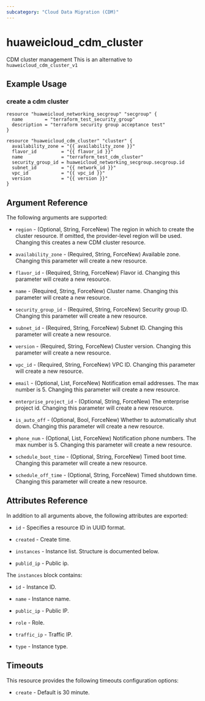 ```yaml
---
subcategory: "Cloud Data Migration (CDM)"
---
```


# huaweicloud_cdm_cluster

CDM cluster management This is an alternative to `huaweicloud_cdm_cluster_v1`

## Example Usage

### create a cdm cluster

```hcl
resource "huaweicloud_networking_secgroup" "secgroup" {
  name        = "terraform_test_security_group"
  description = "terraform security group acceptance test"
}

resource "huaweicloud_cdm_cluster" "cluster" {
  availability_zone = "{{ availability_zone }}"
  flavor_id         = "{{ flavor_id }}"
  name              = "terraform_test_cdm_cluster"
  security_group_id = huaweicloud_networking_secgroup.secgroup.id
  subnet_id         = "{{ network_id }}"
  vpc_id            = "{{ vpc_id }}"
  version           = "{{ version }}"
}
```

## Argument Reference

The following arguments are supported:

* `region` - (Optional, String, ForceNew) The region in which to create the cluster resource. If omitted, the
  provider-level region will be used. Changing this creates a new CDM cluster resource.

* `availability_zone` - (Required, String, ForceNew) Available zone. Changing this parameter will create a new resource.

* `flavor_id` - (Required, String, ForceNew) Flavor id. Changing this parameter will create a new resource.

* `name` - (Required, String, ForceNew) Cluster name. Changing this parameter will create a new resource.

* `security_group_id` - (Required, String, ForceNew) Security group ID. Changing this parameter will create a new
  resource.

* `subnet_id` - (Required, String, ForceNew) Subnet ID. Changing this parameter will create a new resource.

* `version` - (Required, String, ForceNew) Cluster version. Changing this parameter will create a new resource.

* `vpc_id` - (Required, String, ForceNew) VPC ID. Changing this parameter will create a new resource.

* `email` - (Optional, List, ForceNew) Notification email addresses. The max number is 5. Changing this parameter will
  create a new resource.

* `enterprise_project_id` - (Optional, String, ForceNew) The enterprise project id. Changing this parameter will create
  a new resource.

* `is_auto_off` - (Optional, Bool, ForceNew) Whether to automatically shut down. Changing this parameter will create a
  new resource.

* `phone_num` - (Optional, List, ForceNew) Notification phone numbers. The max number is 5. Changing this parameter will
  create a new resource.

* `schedule_boot_time` - (Optional, String, ForceNew) Timed boot time. Changing this parameter will create a new
  resource.

* `schedule_off_time` - (Optional, String, ForceNew) Timed shutdown time. Changing this parameter will create a new
  resource.

## Attributes Reference

In addition to all arguments above, the following attributes are exported:

* `id` - Specifies a resource ID in UUID format.

* `created` - Create time.

* `instances` - Instance list. Structure is documented below.

* `publid_ip` - Public ip.

The `instances` block contains:

* `id` - Instance ID.

* `name` - Instance name.

* `public_ip` - Public IP.

* `role` - Role.

* `traffic_ip` - Traffic IP.

* `type` - Instance type.

## Timeouts

This resource provides the following timeouts configuration options:

* `create` - Default is 30 minute.

